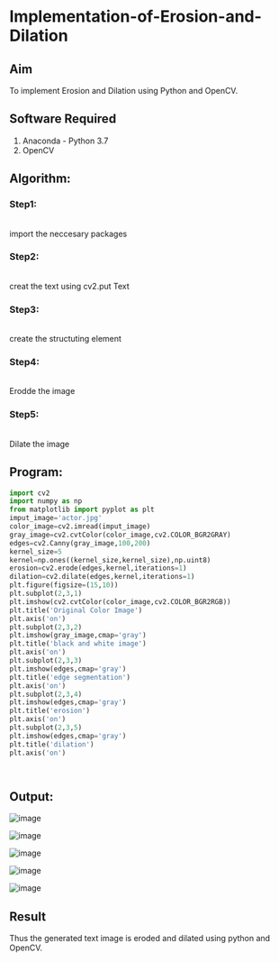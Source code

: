 
# Implementation-of-Erosion-and-Dilation
## Aim
To implement Erosion and Dilation using Python and OpenCV.
## Software Required
1. Anaconda - Python 3.7
2. OpenCV
## Algorithm:

### Step1:
<br> import the neccesary packages


### Step2:
<br> creat the text using cv2.put Text

### Step3:
<br> create the structuting element

### Step4:
<br>  Erodde the image

### Step5:
<br> Dilate the image

 
## Program:

``` Python
import cv2
import numpy as np
from matplotlib import pyplot as plt
imput_image='actor.jpg'
color_image=cv2.imread(imput_image)
gray_image=cv2.cvtColor(color_image,cv2.COLOR_BGR2GRAY)
edges=cv2.Canny(gray_image,100,200)
kernel_size=5
kernel=np.ones((kernel_size,kernel_size),np.uint8)
erosion=cv2.erode(edges,kernel,iterations=1)
dilation=cv2.dilate(edges,kernel,iterations=1)
plt.figure(figsize=(15,10))
plt.subplot(2,3,1)
plt.imshow(cv2.cvtColor(color_image,cv2.COLOR_BGR2RGB))
plt.title('Original Color Image')
plt.axis('on')
plt.subplot(2,3,2)
plt.imshow(gray_image,cmap='gray')
plt.title('black and white image')
plt.axis('on')
plt.subplot(2,3,3)
plt.imshow(edges,cmap='gray')
plt.title('edge segmentation')
plt.axis('on')
plt.subplot(2,3,4)
plt.imshow(edges,cmap='gray')
plt.title('erosion')
plt.axis('on')
plt.subplot(2,3,5)
plt.imshow(edges,cmap='gray')
plt.title('dilation')
plt.axis('on')




```
## Output:

![image](https://github.com/user-attachments/assets/8772c861-b391-46ad-86ac-3e72fcde051d)

![image](https://github.com/user-attachments/assets/edf823ad-7f50-4af6-86b3-57e4a141e748)

![image](https://github.com/user-attachments/assets/8b564fad-11e0-45a4-804a-3e97d3741c3a)

![image](https://github.com/user-attachments/assets/bdaddde5-bd00-453d-8509-d00b641e3d83)

![image](https://github.com/user-attachments/assets/45de9ba2-2318-4ba4-bd4d-111b83857945)


## Result
Thus the generated text image is eroded and dilated using python and OpenCV.
